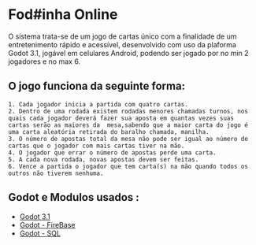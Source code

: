 # Fod#inha Online

O sistema trata-se de um jogo de cartas único com a finalidade de um entretenimento rápido e acessível,
desenvolvido com uso da plaforma Godot 3.1, jogável em celulares Android, podendo ser jogado por no min 2 jogadores e no max 6.

## O jogo funciona da seguinte forma:
    1. Cada jogador inicia a partida com quatro cartas.
    2. Dentro de uma rodada existem rodadas menores chamadas turnos, nos quais cada jogador deverá fazer sua aposta em quantas vezes suas cartas serão as maiores da  mesa,sabendo que a maior carta do jogo é uma carta aleatória retirada do baralho chamada, manilha.
    3. O número de apostas total da mesa não pode ser igual ao número de cartas que o jogador com mais cartas tiver na mão.
    4. O jogador que errar o número de apostas perde uma carta.
    5. A cada nova rodada, novas apostas devem ser feitas.
    6. Vence a partida o jogador que tem carta(s) na mão quando todos os outros não tiverem nenhuma.

## Godot e Modulos usados :

* [ Godot 3.1 ](https://github.com/godotengine/godot/releases/tag/3.1-stable)
* [ Godot - FireBase ](https://github.com/Dhciolfi/GodotFireBase)
* [ Godot - SQL ](https://github.com/FrogSquare/GodotSQL)

 
